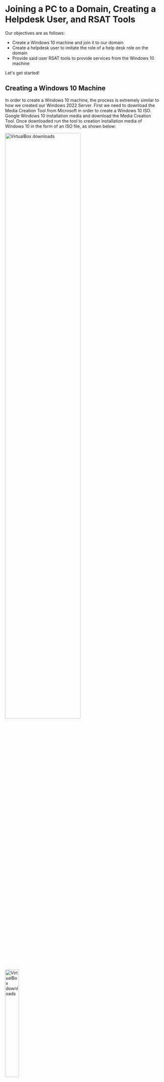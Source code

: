 # Joining a PC to a Domain, Creating a Helpdesk User, and RSAT Tools

Our objectives are as follows:
- Create a Windows 10 machine and join it to our domain
- Create a helpdesk user to imitate the role of a help desk role on the domain
- Provide said user RSAT tools to provide services from the Windows 10 machine

Let's get started!

## Creating a Windows 10 Machine

In order to create a Windows 10 machine, the process is extremely similar to how we created our Windows 2022 Server. First we need to download the Media Creation Tool from Microsoft in order to create a Windows 10 ISO. Google Windows 10 installation media and download the Media Creation Tool. Once downloaded run the tool to creation installation media of Windows 10 in the form of an ISO file, as shown below:

<img src="https://imgur.com/a9MQXBM.png" height="70%" width="70%" alt="VirtualBox downloads"/>

<img src="https://imgur.com/4CGDH7t.png" height="30%" width="30%" alt="VirtualBox downloads"/>

<img src="https://i.imgur.com/FlNfGoI.png" height="70%" width="70%" alt="VirtualBox downloads"/>

<img src="https://i.imgur.com/AwtO982.png" height="70%" width="70%" alt="VirtualBox downloads"/>

<img src="https://i.imgur.com/Phd5S3f.png" height="70%" width="70%" alt="VirtualBox downloads"/>


After you have completed those steps, create a new virtual machine in VirtualBox using the Windows 10 ISO. This steps are the same as the Windows Server 2022 installation. We will be equipping the Windows 10 machine with 2 CPUs, 4 GBs of RAM, and 50 GB of hard drive space. Click Finish when you have selected all the appropriate options:

<img src="https://i.imgur.com/pevs9MD.png" height="70%" width="70%" alt="VirtualBox downloads"/>

Boot up the Virtual Machine and complete the Windows 10 Setup. Select "I don't have a product key", Windows 10 Pro in order to join the PC to the domain, and select "Custom: Install Windows only".

After fully installing Windows, the VM will restart at the end of the process. As it is restarting, go to the bottom right corner of the VirtualBox window and right-click the disc icon and select "Remove disk from virtual drive" to remove the installation ISO from the drive. This will avoid any prompts to boot from removable media.

<img src="https://i.imgur.com/UDAVdrI.png" height="70%" width="70%" alt="VirtualBox downloads"/>

<img src="https://i.imgur.com/cZsWqop.png" height="70%" width="70%" alt="VirtualBox downloads"/>

<img src="https://i.imgur.com/BbcPQ2W.png" height="70%" width="70%" alt="VirtualBox downloads"/>

<img src="https://i.imgur.com/IYVFaNK.png" height="30%" width="30%" alt="VirtualBox downloads"/>

